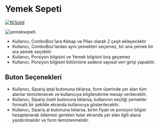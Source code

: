 # Yemek Sepeti
[![N|Solid](https://www.bilgeadam.com/akademi/SiteAssets/BilgeAdam/Images/LogoAkademi.png)](https://www.bilgeadam.com/akademi/) 

![yemeksepeti](https://user-images.githubusercontent.com/13505194/68115511-9882ac80-ff09-11e9-9199-ff8051fa81a9.png)



* Kullanıcı, ComboBox'lara Kebap ve Pilav olarak 2 çeşit ekleyecektir
* Kullanıcı, ComboBox'lardan aynı yemekleri seçemez, bir ana yemek bir ara yemek seçebilir.
* Kullanıcı, Porsiyon bilgisini ve Yemek bilgisini boş geçemez
* Kullanıcı, Porsiyon bilgisini bölümüne sadece sayısal veri girişi yapabilir.

## Buton Seçenekleri
* Kullanıcı, Sipariş iptal butonuna tıklarsa, form üzerinde yer alan tüm alanlar temizlenecek ve kullanıcıya bilgilendirme mesajı verilecektir.
* Kullanıcı, Sipariş özeti butonuna tıklarsa, kullanının seçtiği yemekler formatlı bir şekilde ekranda kullanıcıya gösterilecektir.
* Kullanıcı, Sipariş al butonuna tıklarsa, birim fiyatı ve porsiyon bilgisi hesaplanarak ödemesi gereken tutar ekranda yer alan ilgili alana yazdırılmalıdır ve form temizlenmelidir.
